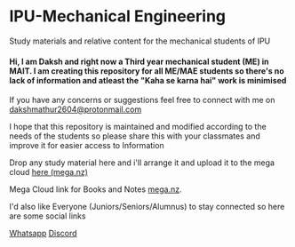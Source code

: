 # IPU-Mechanical Engineering
 Study materials and relative content for the mechanical students of IPU

#### Hi, I am Daksh and right now a Third year mechanical student (ME) in MAIT. I am creating this repository for all ME/MAE students so there's no lack of information and atleast the "Kaha se karna hai" work is minimised 

If you have any concerns or suggestions feel free to connect with me on dakshmathur2604@protonmail.com

I hope that this repository is maintained and modified according to the needs of the students so please share this with your classmates and improve it for easier access to Information


Drop any study material here and i'll arrange it and upload it to the mega cloud [here (mega.nz)](https://mega.nz/filerequest/z0TjpG1HO5k)

Mega Cloud link for Books and Notes [mega.nz](https://mega.nz/folder/Jr1VnKbT#y-DRNWNWnbEBUZOoy8GtFg).

I'd also like Everyone (Juniors/Seniors/Alumnus) to stay connected so here are some social links

[Whatsapp](https://chat.whatsapp.com/GxsIlmTyTFnKX6dvs78NM5)
[Discord](https://discord.gg/XbrYaEaxRK)
